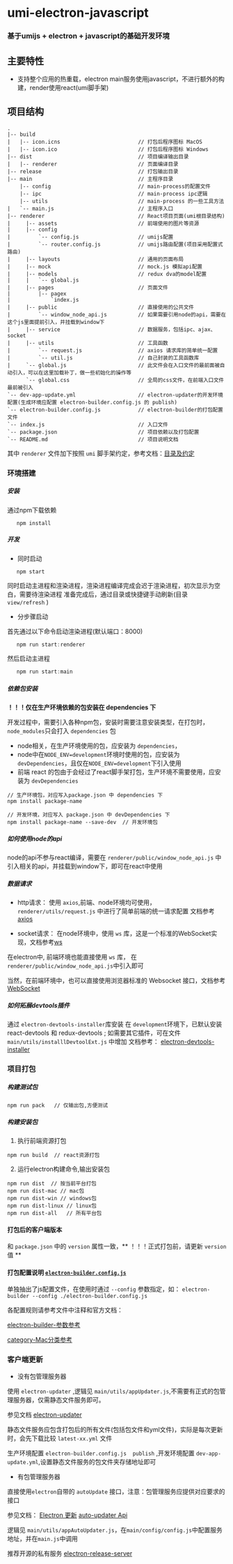 # umi-electron-javascript

### 基于umijs + electron + javascript的基础开发环境

## 主要特性
- 支持整个应用的热重载，electron main服务使用javascript，不进行额外的构建，render使用react(umi脚手架)

## 项目结构

```ssh
.
|-- build
|   |-- icon.icns                         // 打包后程序图标 MacOS
|   |-- icon.ico                          // 打包后程序图标 Windows
|-- dist                                  // 项目编译输出目录
|   |-- renderer                          // 页面编译目录
|-- release                               // 打包输出目录
|-- main                                  // 主程序目录
    |-- config                            // main-process的配置文件
    |-- ipc                               // main-process ipc逻辑
    |-- utils                             // main-process 的一些工具方法
|   `-- main.js                           // 主程序入口
|-- renderer                              // React项目页面(umi根目录结构)
|     |-- assets                          // 前端使用的图片等资源
|     |-- config
|         `-- config.js                   // umijs配置
|         `-- router.config.js            // umijs路由配置(项目采用配置式路由)
|     |-- layouts                         // 通用的页面布局
|     |-- mock                            // mock.js 模拟api配置 
|     |-- models                          // redux dva的model配置
|     |   `-- global.js
|     |-- pages                           // 页面文件
|         |-- pagex
|             `index.js
|     |-- public                          // 直接使用的公共文件
|         `-- window_node_api.js          // 如果需要引用node的api，需要在这个js里面提前引入，并挂载到window下
|     |-- service                         // 数据服务，包括ipc、ajax、socket
|     |-- utils                           // 工具函数
|         `-- request.js                  // axios 请求库的简单统一配置
|         `-- util.js                     // 自己封装的工具函数库
|     `-- global.js                       // 此文件会在入口文件的最前面被自动引入，可以在这里加载补丁，做一些初始化的操作等
      `-- global.css                      // 全局的css文件，在前端入口文件最前被引入
`-- dev-app-update.yml                    // electron-updater的开发环境配置(生成环境应配置 electron-builder.config.js 的 publish)      
`-- electron-builder.config.js            // electron-builder的打包配置文件
`-- index.js                              // 入口文件
`-- package.json                          // 项目依赖以及打包配置
`-- README.md                             // 项目说明文档
```
其中 `renderer` 文件加下按照 `umi` 脚手架约定，参考文档：[目录及约定](https://umijs.org/zh/guide/app-structure.html)
### 环境搭建

##### 安装

通过npm下载依赖
```
   npm install
```

##### 开发

* 同时启动
```
   npm start
```
同时启动主进程和渲染进程，渲染进程编译完成会迟于渲染进程，初次显示为空白，需要待渲染进程
准备完成后，通过目录或快捷键手动刷新(目录 `view/refresh` )

* 分步骤启动

首先通过以下命令启动渲染进程(默认端口：8000)

```javascript
   npm run start:renderer
```

然后启动主进程

```javascript
   npm run start:main
```
##### 依赖包安装
**！！！仅在生产环境依赖的包安装在 dependencies 下**

开发过程中，需要引入各种npm包，安装时需要注意安装类型，在打包时，`node_modules`只会打入 `dependencies` 包

* node相关，在生产环境使用的包，应安装为 `dependencies`，
* node中在`NODE_ENV=development`环境时使用的包，应安装为 `devDependencies`，且仅在`NODE_ENV=development`下引入使用
* 前端 react 的包由于会经过了react脚手架打包，生产环境不需要使用，应安装为 `devDependencies`

```
// 生产环境包，对应写入package.json 中 dependencies 下
npm install package-name  

// 开发环境，对应写入 package.json 中 devDependencies 下
npm install package-name --save-dev  // 开发环境包
```


##### 如何使用node的api

node的api不参与react编译，需要在 `renderer/public/window_node_api.js` 中引入相关的api，并挂载到window下，即可在react中使用

##### 数据请求
* http请求：
使用 `axios`,前端、node环境均可使用，`renderer/utils/request.js` 中进行了简单前端的统一请求配置
文档参考[axios](http://axios-js.com/zh-cn/docs/)

* socket请求：
在node环境中，使用 `ws` 库，这是一个标准的WebSocket实现，文档参考[ws](https://github.com/websockets/ws)

在electron中, 前端环境也能直接使用 `ws` 库， 在`renderer/public/window_node_api.js`中引入即可

当然，在前端环境中，也可以直接使用浏览器标准的 Websocket 接口，文档参考 [WebSocket](https://developer.mozilla.org/zh-CN/docs/Web/API/WebSocket)

##### 如何拓展devtools插件

通过 `electron-devtools-installer`库安装
在 `development`环境下，已默认安装 react-devtools 和 redux-devtools ; 如需要其它插件，可在文件 `main/utils/installlDevtoolExt.js` 中增加
文档参考： [electron-devtools-installer](https://github.com/MarshallOfSound/electron-devtools-installer)

### 项目打包

##### 构建测试包
```
npm run pack   // 仅输出包,方便测试
```

##### 构建安装包

1. 执行前端资源打包

```
npm run build  // react资源打包
```

2. 运行electron构建命令,输出安装包

```
npm run dist  // 按当前平台打包
npm run dist-mac // mac包
npm run dist-win // windows包
npm run dist-linux // linux包
npm run dist-all   // 所有平台包
```
#### 打包后的客户端版本
和 `package.json` 中的 `version` 属性一致，** ！！！正式打包前，请更新 `version` 值 **

#### 打包配置说明 [`electron-builder.config.js`](./electron-builder.config.js)

单独抽出了js配置文件，在使用时通过 `--config` 参数指定，如： `electron-builder --config ./electron-builder.config.js`

各配置规则请参考文件中注释和官方文档：

[electron-builder-参数参考](https://www.electron.build/configuration/configuration)

[category-Mac分类参考](https://developer.apple.com/library/ios/documentation/General/Reference/InfoPlistKeyReference/Articles/LaunchServicesKeys.html#//apple_ref/doc/uid/TP40009250-SW8)

### 客户端更新

* 没有包管理服务器


使用 `electron-updater` ,逻辑见 `main/utils/appUpdater.js`,不需要有正式的包管理服务器，仅需静态文件服务即可。

参见文档 [electron-updater](https://www.electron.build/auto-update)

静态文件服务应包含打包后的所有文件(包括包文件和yml文件)，实际是每次更新时，会先下载比较 `latest-xx.yml` 文件

生产环境配置 `electron-builder.config.js  publish` ,开发环境配置 `dev-app-update.yml`,设置静态文件服务的包文件夹存储地址即可


* 有包管理服务器

直接使用`electron`自带的 `autoUpdate` 接口，注意：包管理服务应提供对应要求的接口

参见文档：
[Electron 更新](https://www.electronjs.org/docs/tutorial/updates)  [auto-updater Api](https://www.electronjs.org/docs/api/auto-updater)

逻辑见 `main/utils/appAutoUpdater.js`，在`main/config/config.js`中配置服务地址，并在`main.js`中调用

推荐开源的私有服务 [electron-release-server](https://github.com/ArekSredzki/electron-release-server)

